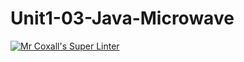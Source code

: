 # Unit1-03-Java-Microwave
[![Mr Coxall's Super Linter](https://github.com/ICS4U-Programming-JessahT/Unit1-03-Java-Microwave/workflows/Mr%20Coxall's%20Super%20Linter/badge.svg)](https://github.com/ICS4U-Programming-JessahT/Unit1-03-Java-Microwave/actions/)
